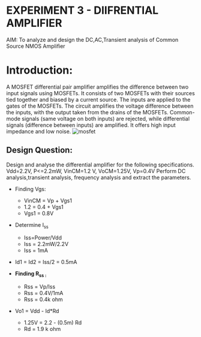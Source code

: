 # EXPERIMENT 3 - DIIFRENTIAL AMPLIFIER 
AIM: To analyze and design the DC,AC,Transient analysis of Common Source NMOS Amplifier
# Introduction:
A MOSFET differential pair amplifier amplifies the difference between two input signals using MOSFETs. It consists of two MOSFETs with their sources tied together and biased by a current source. The inputs are applied to the gates of the MOSFETs. The circuit amplifies the voltage difference between the inputs, with the output taken from the drains of the MOSFETs. Common-mode signals (same voltage on both inputs) are rejected, while differential signals (difference between inputs) are amplified. It offers high input impedance and low noise.
![mosfet](https://github.com/user-attachments/assets/753cb195-dc60-4b6e-8ae8-48e3b5e5cdd9)
## Design Question:
Design and analyse the differential amplifier for the following specifications.
Vdd=2.2V, P<=2.2mW, VinCM=1.2 V, VoCM=1.25V, Vp=0.4V
Perform DC analysis,transient analysis, frequency analysis and extract the parameters.
- Finding Vgs:
  - VinCM = Vp + Vgs1
  - 1.2 = 0.4 + Vgs1
  - Vgs1 = 0.8V

- Determine I<sub>ss 
  - Iss=Power/Vdd
  - Iss = 2.2mW/2.2V
  - Iss = 1mA
    
- Id1 = Id2 = Iss/2 = 0.5mA

- **Finding R<sub>ss :**
  - Rss = Vp/Iss
  - Rss = 0.4V/1mA
  - Rss = 0.4k ohm

 
- Vo1 = Vdd - Id*Rd
  - 1.25V = 2.2 - (0.5m) Rd
  - Rd = 1.9 k ohm


